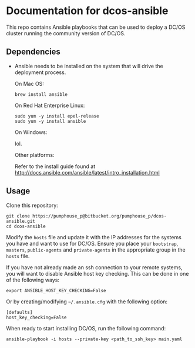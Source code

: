 # Documentation for dcos-ansible

This repo contains Ansible playbooks that can be used to deploy a DC/OS cluster
running the community version of DC/OS.

## Dependencies

* Ansible needs to be installed on the system that will drive the deployment
  process.

  On Mac OS:

  ```
  brew install ansible
  ```

  On Red Hat Enterprise Linux:

  ```
  sudo yum -y install epel-release
  sudo yum -y install ansible
  ```

  On Windows:

  lol.

  Other platforms:

  Refer to the install guide found at
  http://docs.ansible.com/ansible/latest/intro_installation.html

## Usage

Clone this repository:

```
git clone https://pumphouse_p@bitbucket.org/pumphouse_p/dcos-ansible.git
cd dcos-ansible
```

Modify the `hosts` file and update it with the IP addresses for the systems you
have and want to use for DC/OS. Ensure you place your `bootstrap`, `masters`,
`public-agents` and `private-agents` in the appropriate group in the `hosts`
file.

If you have not already made an ssh connection to your remote systems, you will
want to disable Ansible host key checking. This can be done in one of the
following ways:

```
export ANSIBLE_HOST_KEY_CHECKING=False
```

Or by creating/modifying `~/.ansible.cfg` with the following option:

```
[defaults]
host_key_checking=False
```

When ready to start installing DC/OS, run the following command:

```
ansible-playbook -i hosts --private-key <path_to_ssh_key> main.yaml
```
